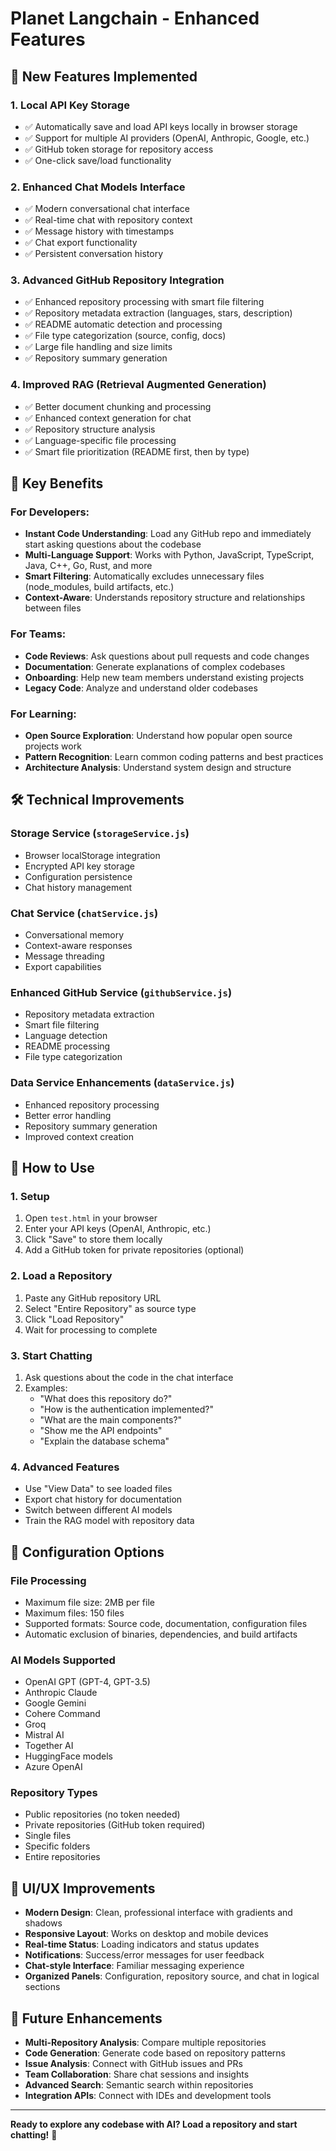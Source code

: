 # Planet Langchain - Enhanced Features

## 🚀 New Features Implemented

### 1. **Local API Key Storage**
- ✅ Automatically save and load API keys locally in browser storage
- ✅ Support for multiple AI providers (OpenAI, Anthropic, Google, etc.)
- ✅ GitHub token storage for repository access
- ✅ One-click save/load functionality

### 2. **Enhanced Chat Models Interface**
- ✅ Modern conversational chat interface
- ✅ Real-time chat with repository context
- ✅ Message history with timestamps
- ✅ Chat export functionality
- ✅ Persistent conversation history

### 3. **Advanced GitHub Repository Integration**
- ✅ Enhanced repository processing with smart file filtering
- ✅ Repository metadata extraction (languages, stars, description)
- ✅ README automatic detection and processing
- ✅ File type categorization (source, config, docs)
- ✅ Large file handling and size limits
- ✅ Repository summary generation

### 4. **Improved RAG (Retrieval Augmented Generation)**
- ✅ Better document chunking and processing
- ✅ Enhanced context generation for chat
- ✅ Repository structure analysis
- ✅ Language-specific file processing
- ✅ Smart file prioritization (README first, then by type)

## 🎯 Key Benefits

### **For Developers:**
- **Instant Code Understanding**: Load any GitHub repo and immediately start asking questions about the codebase
- **Multi-Language Support**: Works with Python, JavaScript, TypeScript, Java, C++, Go, Rust, and more
- **Smart Filtering**: Automatically excludes unnecessary files (node_modules, build artifacts, etc.)
- **Context-Aware**: Understands repository structure and relationships between files

### **For Teams:**
- **Code Reviews**: Ask questions about pull requests and code changes
- **Documentation**: Generate explanations of complex codebases
- **Onboarding**: Help new team members understand existing projects
- **Legacy Code**: Analyze and understand older codebases

### **For Learning:**
- **Open Source Exploration**: Understand how popular open source projects work
- **Pattern Recognition**: Learn common coding patterns and best practices
- **Architecture Analysis**: Understand system design and structure

## 🛠️ Technical Improvements

### **Storage Service** (`storageService.js`)
- Browser localStorage integration
- Encrypted API key storage
- Configuration persistence
- Chat history management

### **Chat Service** (`chatService.js`)
- Conversational memory
- Context-aware responses
- Message threading
- Export capabilities

### **Enhanced GitHub Service** (`githubService.js`)
- Repository metadata extraction
- Smart file filtering
- Language detection
- README processing
- File type categorization

### **Data Service Enhancements** (`dataService.js`)
- Enhanced repository processing
- Better error handling
- Repository summary generation
- Improved context creation

## 🚀 How to Use

### **1. Setup**
1. Open `test.html` in your browser
2. Enter your API keys (OpenAI, Anthropic, etc.)
3. Click "Save" to store them locally
4. Add a GitHub token for private repositories (optional)

### **2. Load a Repository**
1. Paste any GitHub repository URL
2. Select "Entire Repository" as source type
3. Click "Load Repository"
4. Wait for processing to complete

### **3. Start Chatting**
1. Ask questions about the code in the chat interface
2. Examples:
   - "What does this repository do?"
   - "How is the authentication implemented?"
   - "What are the main components?"
   - "Show me the API endpoints"
   - "Explain the database schema"

### **4. Advanced Features**
- Use "View Data" to see loaded files
- Export chat history for documentation
- Switch between different AI models
- Train the RAG model with repository data

## 🔧 Configuration Options

### **File Processing**
- Maximum file size: 2MB per file
- Maximum files: 150 files
- Supported formats: Source code, documentation, configuration files
- Automatic exclusion of binaries, dependencies, and build artifacts

### **AI Models Supported**
- OpenAI GPT (GPT-4, GPT-3.5)
- Anthropic Claude
- Google Gemini
- Cohere Command
- Groq
- Mistral AI
- Together AI
- HuggingFace models
- Azure OpenAI

### **Repository Types**
- Public repositories (no token needed)
- Private repositories (GitHub token required)
- Single files
- Specific folders
- Entire repositories

## 🎨 UI/UX Improvements

- **Modern Design**: Clean, professional interface with gradients and shadows
- **Responsive Layout**: Works on desktop and mobile devices
- **Real-time Status**: Loading indicators and status updates
- **Notifications**: Success/error messages for user feedback
- **Chat-style Interface**: Familiar messaging experience
- **Organized Panels**: Configuration, repository source, and chat in logical sections

## 🔮 Future Enhancements

- **Multi-Repository Analysis**: Compare multiple repositories
- **Code Generation**: Generate code based on repository patterns
- **Issue Analysis**: Connect with GitHub issues and PRs
- **Team Collaboration**: Share chat sessions and insights
- **Advanced Search**: Semantic search within repositories
- **Integration APIs**: Connect with IDEs and development tools

---

**Ready to explore any codebase with AI? Load a repository and start chatting!** 🚀 
